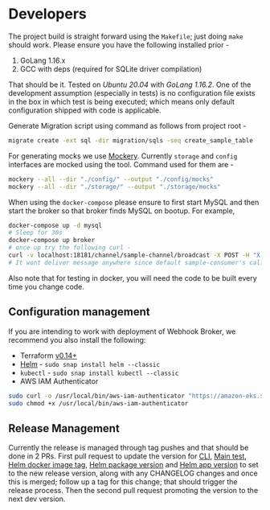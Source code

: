 # Developers

The project build is straight forward using the `Makefile`; just doing `make` should work. Please ensure you have the following installed prior -

1. GoLang 1.16.x
1. GCC with deps (required for SQLite driver compilation)

That should be it. Tested on _Ubuntu 20.04_ with _GoLang 1.16.2_. One of the development assumption (especially in tests) is no configuration file exists in the box in which test is being executed; which means only default configuration shipped with code is applicable.

Generate Migration script using command as follows from project root -

```bash
migrate create -ext sql -dir migration/sqls -seq create_sample_table
```

For generating mocks we use [Mockery](https://github.com/vektra/mockery). Currently `storage` and `config` interfaces are mocked using the tool. Command used for them are -

```bash
mockery --all --dir "./config/" --output "./config/mocks"
mockery --all --dir "./storage/" --output "./storage/mocks"
```

When using the `docker-compose` please ensure to first start MySQL and then start the broker so that broker finds MySQL on bootup. For example,

```bash
docker-compose up -d mysql
# Sleep for 30s
docker-compose up broker
# once up try the following curl -
curl -v localhost:18181/channel/sample-channel/broadcast -X POST -H "X-Broker-Channel-Token: sample-channel-token" -H "X-Broker-Producer-Token: sample-producer-token" -H "X-Broker-Producer-ID: sample-producer" -H "Content-Type: application/json" --data '{"test": "Hello World!"}'
# It wont deliver message anywhere since default sample-consumer's callback URL is invalid
```

Also note that for testing in docker, you will need the code to be built every time you change code.

## Configuration management

If you are intending to work with deployment of Webhook Broker, we recommend you also install the following:

- Terraform [v0.14+](https://www.terraform.io/downloads.html)
- [Helm](https://helm.sh/) - `sudo snap install helm --classic`
- `kubectl` - `sudo snap install kubectl --classic`
- AWS IAM Authenticator

```bash
sudo curl -o /usr/local/bin/aws-iam-authenticator "https://amazon-eks.s3.us-west-2.amazonaws.com/1.18.9/2020-11-02/bin/linux/amd64/aws-iam-authenticator"
sudo chmod +x /usr/local/bin/aws-iam-authenticator
```

## Release Management

Currently the release is managed through tag pushes and that should be done in 2 PRs. First pull request to update the version for [CLI](https://github.com/imyousuf/webhook-broker/blob/main/config/config.go#L37), [Main test](https://github.com/imyousuf/webhook-broker/blob/ef0364661e6fb443fccc6307c04ec9aa52071be2/main_test.go#L41), [Helm docker image tag](https://github.com/imyousuf/webhook-broker/blob/ef0364661e6fb443fccc6307c04ec9aa52071be2/deploy-pkg/webhook-broker-chart/values.yaml#L11), [Helm package version](https://github.com/imyousuf/webhook-broker/blob/main/deploy-pkg/webhook-broker-chart/Chart.yaml#L18) and [Helm app version](https://github.com/imyousuf/webhook-broker/blob/main/deploy-pkg/webhook-broker-chart/Chart.yaml#L23) to set to the new release version, along with any CHANGELOG changes and once this is merged; follow up a tag for this change; that should trigger the release process. Then the second pull request promoting the version to the next dev version.
